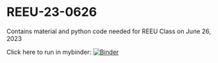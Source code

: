 # REEU-23-0626

Contains material and python code needed for REEU Class on June 26, 2023

Click here to run in mybinder:
[![Binder](https://mybinder.org/badge_logo.svg)](https://mybinder.org/v2/gh/jvkrogmeier/REEU-23-0626/HEAD)
